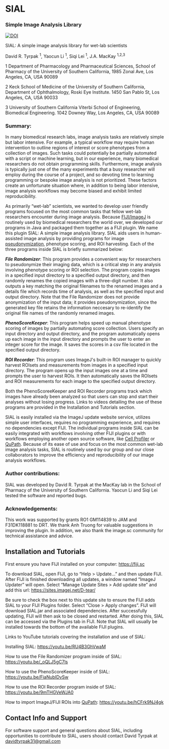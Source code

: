# SIAL
### Simple Image Analysis Library

[![DOI](https://zenodo.org/badge/DOI/10.5281/zenodo.4134668.svg)](https://doi.org/10.5281/zenodo.4134668)

SIAL: A simple image analysis library for wet-lab scientists

David R. Tyrpak <sup>1</sup>, 
Yaocun Li <sup>1</sup>, 
Siqi Lei <sup>1</sup>, 
J.A. MacKay <sup>1,2,3</sup>

1 Department of Pharmacology and Pharmaceutical Sciences, School of Pharmacy of the University of Southern California, 1985 Zonal Ave, Los Angeles, CA, USA 90089 

2 Keck School of Medicine of the University of Southern California, Department of Ophthalmology, Roski Eye Institute. 1450 San Pablo St, Los Angeles, CA, USA 90033

3 University of Southern California Viterbi School of Engineering, Biomedical Engineering. 1042 Downey Way, Los Angeles, CA, USA 90089

### Summary:

In many biomedical research labs, image analysis tasks are relatively simple but labor intensive. For example, a typical workflow may require human intervention to outline regions of interest or score phenotypes from a collection of images. Such tasks could potentially be partially automated with a script or machine learning, but in our experience, many biomedical researchers do not obtain programming skills. Furthermore, image analysis is typically just one of the many experiments that a busy researcher will employ during the course of a project, and so devoting time to learning programming or bespoke image analysis is not prioritized. These factors create an unfortunate situation where, in addition to being labor intensive, image analysis workflows may become biased and exhibit limited reproducibility. 

As primarily “wet-lab” scientists, we wanted to develop user friendly programs focused on the most common tasks that fellow wet-lab researchers encounter during image analysis. Because <a href="https://fiji.sc">FIJI/ImageJ</a> is routinely used by biomedical researchers the world over, we developed our programs in Java and packaged them together as a FIJI plugin. We name this plugin SIAL: A simple image analysis library. SIAL aids users in human-assisted image analysis by providing programs for image <a href="https://en.wikipedia.org/wiki/Pseudonymization">pseudonymization</a>, phenotype scoring, and ROI harvesting. Each of the three programs inside SIAL is briefly summarized below:

***File Randomizer***: This program provides a convenient way for researchers to pseudonymize their imaging data, which is a critical step in any analysis involving phenotype scoring or ROI selection. The program copies images in a specified input directory to a specified output directory, and then randomly renames the copied images with a three-digit number. It also outputs a key matching the original filenames to the renamed images and a details file which records time of analysis, as well as the specified input and output directory. Note that the File Randomizer does not provide anonymization of the input data; it provides pseudonymization, since the generated key file retains the information neccesary to re-identify the original file names of the randomly renamed images.

***PhenoScoreKeeper***: This program helps speed up manual phenotype scoring of images by partially automating score collection. Users specify an input directory and output directory, and the program automatically opens up each image in the input directory and prompts the user to enter an integer score for the image. It saves the scores in a csv file located in the specified output directory.

***ROI Recorder***: This program uses ImageJ's built-in ROI manager to quickly harvest ROIsets and measurements from images in a specified input directory. The program opens up the input images one at a time and prompts the user to harvest ROIs. It then automatically saves the ROIsets and ROI measurements for each image to the specified output directory.

Both the PhenoScoreeKeeper and ROI Recorder programs track which images have already been analyzed so that users can stop and start their analyses without losing progress. Links to videos detailing the use of these programs are provided in the Installation and Tutorials section.

SIAL is easily installed via the ImageJ update website service, utilizes simple user interfaces, requires no programming experience, and requires no dependencies except FIJI. The individual programs inside SIAL can be easily integrated with workflows involving other FIJI plugins or with workflows employing another open source software, like <a href="https://cellprofiler.org">Cell Profiler</a> or <a href="https://qupath.github.io">QuPath</a>. Because of its ease of use and focus on the most common wet-lab image analysis tasks, SIAL is routinely used by our group and our close collaborators to improve the efficiency and reproducibility of our image analysis workflows. 

### Author contributions:
SIAL was developed by David R. Tyrpak at the MacKay lab in the School of Pharmacy of the University of Southern California. Yaocun Li and Siqi Lei tested the software and reported bugs.

### Acknowledgements:
This work was supported by grants RO1 GM114839 to JAM and F31DK118881 to DRT. We thank Anh Truong for valuable suggestions in improving the plugin. In addition, we also thank the image.sc community for technical assistance and advice.

## Installation and Tutorials
First ensure you have FIJI installed on your computer: https://fiji.sc

To download SIAL, open FIJI, go to “Help > Update…” and then update FIJI. After FIJI is finished downloading all updates, a window named “ImageJ Updater” will open. Select “Manage Update Sites > Add update site” and add this url: https://sites.imagej.net/D-tear/

Be sure to check the box next to this update site to ensure the FIJI adds SIAL to your FIJI Plugins folder. Select “Close > Apply changes”. FIJI will download SIAL.jar and associated dependencies. After successfully updating, FIJI will then ask to be closed and restarted. After doing this, SIAL can be accessed via the Plugins tab in FIJI. Note that SIAL will usually be installed towards the bottom of the available FIJI plugins. 

Links to YouTube tutorials covering the installation and use of SIAL:

Installing SIAL: https://youtu.be/RU4B3GhVwaM

How to use the File Randomizer program inside of SIAL: https://youtu.be/_oQLJ5gC7ls

How to use the PhenoScoreKeeper inside of SIAL: https://youtu.be/FiaNubIDvSw

How to use the ROI Recorder program inside of SIAL: https://youtu.be/9mTHGVeWJA0

How to import ImageJ/FIJI ROIs into <a href="https://qupath.github.io">QuPath</a>: https://youtu.be/hCFrk9NJ4gk

## Contact Info and Support

For software support and general questions about SIAL, including opportunities to contribute to SIAL, users should contact David Tyrpak at davidtyrpak31@gmail.com


